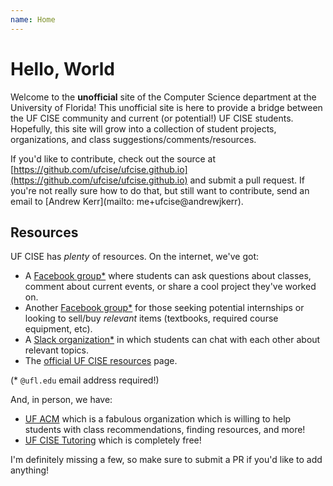 ```yaml
---
name: Home
---
```


# Hello, World

Welcome to the __unofficial__ site of the Computer Science department at the University of Florida! This unofficial site is here to provide a bridge between the UF CISE community and current (or potential!) UF CISE students. Hopefully, this site will grow into a collection of student projects, organizations, and class suggestions/comments/resources.

If you'd like to contribute, check out the source at [https://github.com/ufcise/ufcise.github.io](https://github.com/ufcise/ufcise.github.io) and submit a pull request. If you're not really sure how to do that, but still want to contribute, send an email to [Andrew Kerr](mailto: me+ufcise@andrewjkerr).

## Resources

UF CISE has _plenty_ of resources. On the internet, we've got:

- A [Facebook group*](https://www.facebook.com/groups/uf.compsci/) where students can ask questions about classes, comment about current events, or share a cool project they've worked on.
- Another [Facebook group*](https://www.facebook.com/groups/uf.compsci.classifieds/) for those seeking potential internships or looking to sell/buy _relevant_ items (textbooks, required course equipment, etc).
- A [Slack organization*](https://ufcise.slack.com) in which students can chat with each other about relevant topics.
- The [official UF CISE resources](https://www.cise.ufl.edu/help) page.

(* `@ufl.edu` email address required!)

And, in person, we have:

- [UF ACM](http://acm.cise.ufl.edu/) which is a fabulous organization which is willing to help students with class recommendations, finding resources, and more!
- [UF CISE Tutoring](https://www.cise.ufl.edu/academics/tutoring) which is completely free!

I'm definitely missing a few, so make sure to submit a PR if you'd like to add anything!
